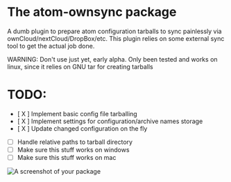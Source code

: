 # The atom-ownsync package

A dumb plugin to prepare atom configuration tarballs to sync painlessly via
ownCloud/nextCloud/DropBox/etc. This plugin relies on some external sync tool to get the actual job done.

WARNING: Don't use just yet, early alpha. Only been tested and works on linux, since it relies on GNU tar for creating tarballs

# TODO:
- [ X ] Implement basic config file tarballing
- [ X ] Implement settings for configuration/archive names storage
- [ X ] Update changed configuration on the fly
- [ ] Handle relative paths to tarball directory
- [ ] Make sure this stuff works on windows
- [ ] Make sure this stuff works on mac

![A screenshot of your package](https://f.cloud.github.com/assets/69169/2290250/c35d867a-a017-11e3-86be-cd7c5bf3ff9b.gif)
